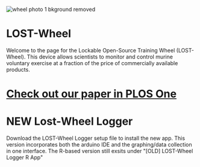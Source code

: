 ![wheel photo 1 bkground removed](https://user-images.githubusercontent.com/75329186/163421122-21f5ea1e-231e-4961-a85e-fab1f8a17426.png)

# LOST-Wheel
Welcome to the page for the Lockable Open-Source Training Wheel (LOST-Wheel). This device allows scientists to monitor and control murine voluntary exercise at a fraction of the price of commercially available products.



# [Check out our paper in PLOS One](https://journals.plos.org/plosone/article?id=10.1371/journal.pone.0261618)



# NEW Lost-Wheel Logger
Download the LOST-Wheel Logger setup file to install the new app. This version incorporates both the arduino IDE and the graphing/data collection in one interface. The R-based version still exsits under "[OLD] LOST-Wheel Logger R App"


